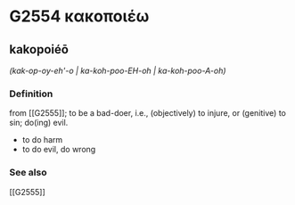 # G2554 κακοποιέω

## kakopoiéō

_(kak-op-oy-eh'-o | ka-koh-poo-EH-oh | ka-koh-poo-A-oh)_

### Definition

from [[G2555]]; to be a bad-doer, i.e., (objectively) to injure, or (genitive) to sin; do(ing) evil.

- to do harm
- to do evil, do wrong

### See also

[[G2555]]

